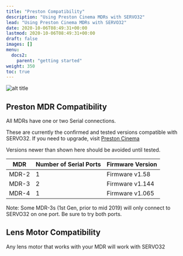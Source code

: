 ```yaml
---
title: "Preston Compatibility"
description: "Using Preston Cinema MDRs with SERVO32"
lead: "Using Preston Cinema MDRs with SERVO32"
date: 2020-10-06T08:49:31+00:00
lastmod: 2020-10-06T08:49:31+00:00
draft: false
images: []
menu:
  docs2:
    parent: "getting started"
weight: 350
toc: true
---
```


<img src="/images/s32/s32firmware.png" title="SERVO32 Display showing firmware" alt="alt title"/>

## Preston MDR Compatibility

All MDRs have one or two Serial connections.

These are currently the confirmed and tested versions compatible with SERVO32. If you need to upgrade, visit [Preston Cinema](https://prestoncinema.com/downloads/firmware)

Versions newer than shown here should be avoided until tested.

| MDR | Number of Serial Ports | Firmware Version |
| --- | ---------------------- | ---------------- |
| MDR-2 | 1 | Firmware v1.58 |
| MDR-3 | 2 | Firmware v1.144 |
| MDR-4 | 1 | Firmware v1.065 |

Note: Some MDR-3s (1st Gen, prior to mid 2019) will only connect to SERVO32 on one port. Be sure to try both ports.

## Lens Motor Compatibility

Any lens motor that works with your MDR will work with SERVO32
